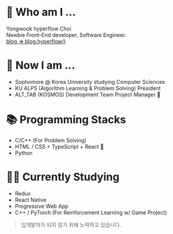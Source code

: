 # 🌱 Who am I ...
Yongwook hyperflow Choi  
Newbie Front-End developer, Software Engineer.  
[blog => blog.hyperflow()](https://hyperflow.dev)

# 🤔 Now I am ...
- Sophomore @ Korea University studying Computer Sciences
- KU ALPS (Algorithm Learning & Problem Solving) President
- ALT_TAB (KOSMOS) Development Team Project Manager 🚀

# 📚 Programming Stacks
- C/C++ (For Problem Solving)
- HTML / CSS + TypeScript + React 💖
- Python

# ✍🏼 Currently Studying
- Redux
- React Native
- Progressive Web App
- C++ / PyTorch (For Reinforcement Learning w/ Game Project)

> 입개발자가 되지 않기 위해 노력하고 있습니다.
